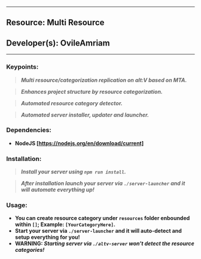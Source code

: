 ***
## Resource: Multi Resource
## Developer(s): OvileAmriam
***

### Keypoints:
  > ***Multi resource/categorization replication on alt:V based on MTA.***

  > ***Enhances project structure by resource categorization.***

  > ***Automated resource category detector.***

  > ***Automated server installer, updater and launcher.***

### Dependencies:
  - **NodeJS [https://nodejs.org/en/download/current]**

### Installation:
  > ***Install your server using `npm run install`.***
  
  > ***After installation launch your server via `./server-launcher` and it will automate everything up!***

### Usage:
  - **You can create resource category under `resources` folder enbounded within `[]`; Example: `[YourCategoryHere]`.**
  - **Start your server via `./server-launcher` and it will auto-detect and setup everything for you!**
  - **WARNING: _Starting server via `./altv-server` won't detect the resource categories!_**
